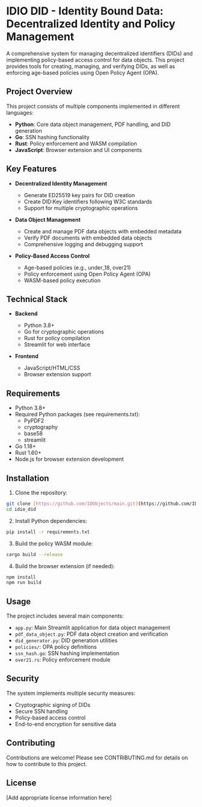 # IDIO DID - Identity Bound Data: Decentralized Identity and Policy Management

A comprehensive system for managing decentralized identifiers (DIDs) and implementing policy-based access control for data objects. This project provides tools for creating, managing, and verifying DIDs, as well as enforcing age-based policies using Open Policy Agent (OPA).

## Project Overview

This project consists of multiple components implemented in different languages:

- **Python**: Core data object management, PDF handling, and DID generation
- **Go**: SSN hashing functionality
- **Rust**: Policy enforcement and WASM compilation
- **JavaScript**: Browser extension and UI components

## Key Features

- **Decentralized Identity Management**
  - Generate ED25519 key pairs for DID creation
  - Create DID:Key identifiers following W3C standards
  - Support for multiple cryptographic operations

- **Data Object Management**
  - Create and manage PDF data objects with embedded metadata
  - Verify PDF documents with embedded data objects
  - Comprehensive logging and debugging support

- **Policy-Based Access Control**
  - Age-based policies (e.g., under_18, over21)
  - Policy enforcement using Open Policy Agent (OPA)
  - WASM-based policy execution

## Technical Stack

- **Backend**
  - Python 3.8+
  - Go for cryptographic operations
  - Rust for policy compilation
  - Streamlit for web interface

- **Frontend**
  - JavaScript/HTML/CSS
  - Browser extension support

## Requirements

- Python 3.8+
- Required Python packages (see requirements.txt):
  - PyPDF2
  - cryptography
  - base58
  - streamlit
- Go 1.18+
- Rust 1.60+
- Node.js for browser extension development

## Installation

1. Clone the repository:
```bash
git clone [https://github.com/IDObjects/main.git](https://github.com/IDObjects/main.git)
cd idio_did
```

2. Install Python dependencies:
```bash
pip install -r requirements.txt
```

3. Build the policy WASM module:
```bash
cargo build --release
```

4. Build the browser extension (if needed):
```bash
npm install
npm run build
```

## Usage

The project includes several main components:

- `app.py`: Main Streamlit application for data object management
- `pdf_data_object.py`: PDF data object creation and verification
- `did_generator.py`: DID generation utilities
- `policies/`: OPA policy definitions
- `ssn_hash.go`: SSN hashing implementation
- `over21.rs`: Policy enforcement module

## Security

The system implements multiple security measures:

- Cryptographic signing of DIDs
- Secure SSN handling
- Policy-based access control
- End-to-end encryption for sensitive data

## Contributing

Contributions are welcome! Please see CONTRIBUTING.md for details on how to contribute to this project.

## License

[Add appropriate license information here]